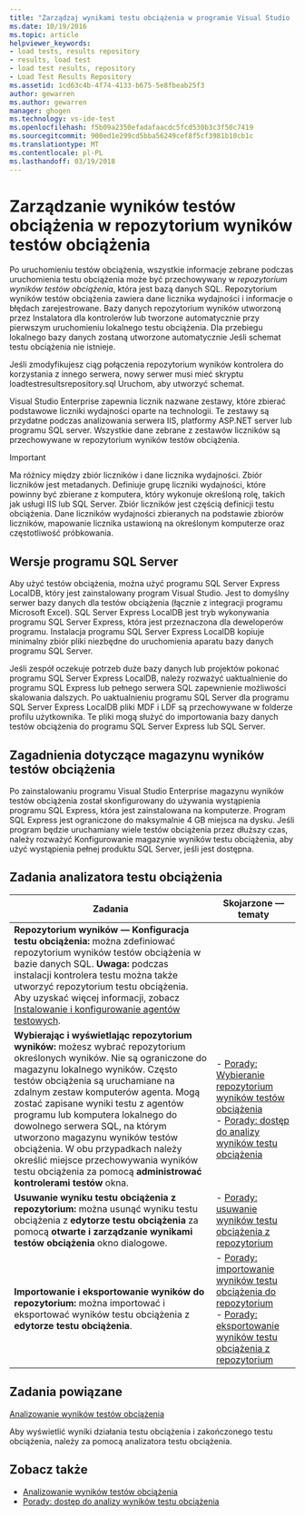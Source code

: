 ```yaml
---
title: "Zarządzaj wynikami testu obciążenia w programie Visual Studio | Dokumentacja firmy Microsoft"
ms.date: 10/19/2016
ms.topic: article
helpviewer_keywords:
- load tests, results repository
- results, load test
- load test results, repository
- Load Test Results Repository
ms.assetid: 1cd63c4b-4f74-4133-b675-5e8fbeab25f3
author: gewarren
ms.author: gewarren
manager: ghogen
ms.technology: vs-ide-test
ms.openlocfilehash: f5b09a2350efadafaacdc5fcd530b3c3f50c7419
ms.sourcegitcommit: 900ed1e299cd5bba56249cef8f5cf3981b10cb1c
ms.translationtype: MT
ms.contentlocale: pl-PL
ms.lasthandoff: 03/19/2018
---
```

# <a name="manage-load-test-results-in-the-load-test-results-repository"></a>Zarządzanie wyników testów obciążenia w repozytorium wyników testów obciążenia

Po uruchomieniu testów obciążenia, wszystkie informacje zebrane podczas uruchomienia testu obciążenia może być przechowywany w *repozytorium wyników testów obciążenia*, która jest bazą danych SQL. Repozytorium wyników testów obciążenia zawiera dane licznika wydajności i informacje o błędach zarejestrowane. Bazy danych repozytorium wyników utworzoną przez Instalatora dla kontrolerów lub tworzone automatycznie przy pierwszym uruchomieniu lokalnego testu obciążenia. Dla przebiegu lokalnego bazy danych zostaną utworzone automatycznie Jeśli schemat testu obciążenia nie istnieje.

 Jeśli zmodyfikujesz ciąg połączenia repozytorium wyników kontrolera do korzystania z innego serwera, nowy serwer musi mieć skryptu loadtestresultsrepository.sql Uruchom, aby utworzyć schemat.

 Visual Studio Enterprise zapewnia licznik nazwane zestawy, które zbierać podstawowe liczniki wydajności oparte na technologii. Te zestawy są przydatne podczas analizowania serwera IIS, platformy ASP.NET server lub programu SQL server. Wszystkie dane zebrane z zestawów liczników są przechowywane w repozytorium wyników testów obciążenia.

> [!IMPORTANT]
> Ma różnicy między zbiór liczników i dane licznika wydajności. Zbiór liczników jest metadanych. Definiuje grupę liczniki wydajności, które powinny być zbierane z komputera, który wykonuje określoną rolę, takich jak usługi IIS lub SQL Server. Zbiór liczników jest częścią definicji testu obciążenia. Dane liczników wydajności zbieranych na podstawie zbiorów liczników, mapowanie licznika ustawioną na określonym komputerze oraz częstotliwość próbkowania.

## <a name="sql-server-versions"></a>Wersje programu SQL Server

 Aby użyć testów obciążenia, można użyć programu SQL Server Express LocalDB, który jest zainstalowany program Visual Studio. Jest to domyślny serwer bazy danych dla testów obciążenia (łącznie z integracji programu Microsoft Excel). SQL Server Express LocalDB jest tryb wykonywania programu SQL Server Express, która jest przeznaczona dla deweloperów programu. Instalacja programu SQL Server Express LocalDB kopiuje minimalny zbiór pliki niezbędne do uruchomienia aparatu bazy danych programu SQL Server.

 Jeśli zespół oczekuje potrzeb duże bazy danych lub projektów pokonać programu SQL Server Express LocalDB, należy rozważyć uaktualnienie do programu SQL Express lub pełnego serwera SQL zapewnienie możliwości skalowania dalszych. Po uaktualnieniu programu SQL Server dla programu SQL Server Express LocalDB pliki MDF i LDF są przechowywane w folderze profilu użytkownika. Te pliki mogą służyć do importowania bazy danych testów obciążenia do programu SQL Server Express lub SQL Server.

## <a name="load-test-results-store-considerations"></a>Zagadnienia dotyczące magazynu wyników testów obciążenia

 Po zainstalowaniu programu Visual Studio Enterprise magazynu wyników testów obciążenia został skonfigurowany do używania wystąpienia programu SQL Express, która jest zainstalowana na komputerze. Program SQL Express jest ograniczone do maksymalnie 4 GB miejsca na dysku. Jeśli program będzie uruchamiany wiele testów obciążenia przez dłuższy czas, należy rozważyć Konfigurowanie magazynie wyników testu obciążenia, aby użyć wystąpienia pełnej produktu SQL Server, jeśli jest dostępna.

## <a name="load-test-analyzer-tasks"></a>Zadania analizatora testu obciążenia

|Zadania|Skojarzone — tematy|
|-----------|-----------------------|
|**Repozytorium wyników — Konfiguracja testu obciążenia:** można zdefiniować repozytorium wyników testów obciążenia w bazie danych SQL. **Uwaga:** podczas instalacji kontrolera testu można także utworzyć repozytorium testu obciążenia. Aby uzyskać więcej informacji, zobacz [Instalowanie i konfigurowanie agentów testowych](../test/lab-management/install-configure-test-agents.md).||
|**Wybierając i wyświetlając repozytorium wyników:** możesz wybrać repozytorium określonych wyników. Nie są ograniczone do magazynu lokalnego wyników. Często testów obciążenia są uruchamiane na zdalnym zestaw komputerów agenta. Mogą zostać zapisane wyniki testu z agentów programu lub komputera lokalnego do dowolnego serwera SQL, na którym utworzono magazynu wyników testów obciążenia. W obu przypadkach należy określić miejsce przechowywania wyników testu obciążenia za pomocą **administrować kontrolerami testów** okna.|-   [Porady: Wybieranie repozytorium wyników testów obciążenia](../test/how-to-select-a-load-test-results-repository.md)<br />-   [Porady: dostęp do analizy wyników testu obciążenia](../test/how-to-access-load-test-results-for-analysis.md)|
|**Usuwanie wyniku testu obciążenia z repozytorium:** można usunąć wyniku testu obciążenia z **edytorze testu obciążenia** za pomocą **otwarte i zarządzanie wynikami testów obciążenia** okno dialogowe.|-   [Porady: usuwanie wyników testu obciążenia z repozytorium](../test/how-to-delete-load-test-results-from-a-repository.md)|
|**Importowanie i eksportowanie wyników do repozytorium:** można importować i eksportować wyników testu obciążenia z **edytorze testu obciążenia**.|-   [Porady: importowanie wyników testu obciążenia do repozytorium](../test/how-to-import-load-test-results-into-a-repository.md)<br />-   [Porady: eksportowanie wyników testu obciążenia z repozytorium](../test/how-to-export-load-test-results-from-a-repository.md)|

## <a name="related-tasks"></a>Zadania powiązane

 [Analizowanie wyników testów obciążenia](../test/analyze-load-test-results-using-the-load-test-analyzer.md)

 Aby wyświetlić wyniki działania testu obciążenia i zakończonego testu obciążenia, należy za pomocą analizatora testu obciążenia.

## <a name="see-also"></a>Zobacz także

- [Analizowanie wyników testów obciążenia](../test/analyze-load-test-results-using-the-load-test-analyzer.md)
- [Porady: dostęp do analizy wyników testu obciążenia](../test/how-to-access-load-test-results-for-analysis.md)